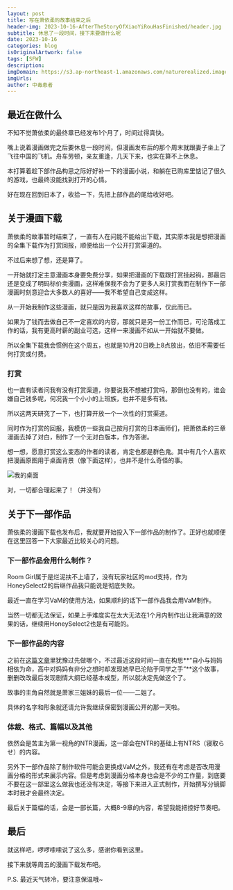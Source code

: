```yaml
---
layout: post
title: 写在萧依柔的故事结束之后
header-img: 2023-10-16-AfterTheStoryOfXiaoYiRouHasFinished/header.jpg
subtitle: 休息了一段时间，接下来要做什么呢
date: 2023-10-16
categories: blog
isOriginalArtwork: false
tags: [SFW]
description:
imgDomain: https://s3.ap-northeast-1.amazonaws.com/naturerealized.images/
imgUrls:
author: 中毒患者
---
```

## 最近在做什么

不知不觉萧依柔的最终章已经发布1个月了，时间过得真快。

嘴上说着漫画做完之后要休息一段时间，但漫画发布后的那个周末就跟妻子坐上了飞往中国的飞机。舟车劳顿，亲友重逢，几天下来，也实在算不上休息。

本打算着趁下部作品构思之际好好补一下的漫画小说，和躺在已购库里惦记了很久的游戏，也最终没能找到打开的心情。

好在现在回到日本了，收拾一下，先把上部作品的尾给收好吧。


## 关于漫画下载

萧依柔的故事暂时结束了，一直有人在问能不能给出下载，其实原本我是想把漫画的全集下载作为打赏回报，顺便给出一个公开打赏渠道的。

不过后来想了想，还是算了。

一开始就打定主意漫画本身要免费分享，如果把漫画的下载跟打赏挂起钩，那最后还是变成了明码标价卖漫画，这样难保我不会为了更多人来打赏我而在制作下一部漫画时刻意迎合大多数人的喜好——我不希望自己变成这样。

从一开始我制作这些漫画，就只是因为我喜欢这样的故事，仅此而已。

如果为了钱而去做自己不一定喜欢的内容，那就只是另一份工作而已，可沦落成工作的话，我有更高时薪的副业可选，这样一来漫画不如从一开始就不要做。

所以全集下载我会惯例在这个周五，也就是10月20日晚上8点放出，依旧不需要任何打赏或付费。

### 打赏

也一直有读者问我有没有打赏渠道，你要说我不想被打赏吗，那倒也没有的，谁会嫌自己钱多呢，何况我一个小小的上班族，也并不是多有钱。

所以这两天研究了一下，也打算开放一个一次性的打赏渠道。

同时作为打赏的回报，我模仿一些我自己按月打赏的日本画师们，把萧依柔的三章漫画去掉了对白，制作了一个无对白版本，作为答谢。

想一想，愿意打赏这么变态的作者的读者，肯定也都是群色鬼。其中有几个人喜欢把漫画原图用于桌面背景（像下面这样），也并不是什么奇怪的事。

![我的桌面](https://d3i33ap8n3le07.cloudfront.net/2023-10-16-AfterTheStoryOfXiaoYiRouHasFinished/myDesktopCapture.jpg)

对，一切都合理起来了！（并没有）


## 关于下一部作品

萧依柔的漫画下载也发布后，我就要开始投入下一部作品的制作了。正好也就顺便在这里回答一下大家最近比较关心的问题。

### 下一部作品会用什么制作？

Room Girl属于是烂泥扶不上墙了，没有玩家社区的mod支持，作为HoneySelect2的后继作品我只能说是彻底失败。

最近一直在学习VaM的使用方法，如果顺利的话下一部作品我会用VaM制作。

当然一切都无法保证，如果上手难度实在太大无法在1个月内制作出让我满意的效果的话，继续用HoneySelect2也是有可能的。


### 下一部作品的内容

之前在[这篇文章](https://naturerealized.com/blog/2023/05/24/SomePlanInFutureOfMyManga/)里犹豫过先做哪个，不过最近这段时间一直在构思**“自小与妈妈相依为命，高中对妈妈有非分之想时却发现她早已沦陷于同学之手”**这个故事，删删改改最后发现剧情大纲已经基本成型，所以就决定先做这个了。

故事的主角自然就是萧家三姐妹的最后一位——二姐了。

具体的名字和形象就还请允许我继续保密到漫画公开的那一天啦。


### 体裁、格式、篇幅以及其他

依然会是苦主为第一视角的NTR漫画，这一部会在NTR的基础上有NTRS（寝取らせ）的内容。

另外下一部作品除了制作软件可能会更换成VaM之外，我还有在考虑是否改用漫画分格的形式来展示内容。但是考虑到漫画分格本身也会是不少的工作量，到底要不要在这一部里这么做我也还没有决定，等接下来进入正式制作，开始撰写分镜脚本时我才会最终决定。

最后关于篇幅的话，会是一部长篇，大概8-9章的内容，希望我能把控好节奏吧。


## 最后

就这样吧，啰啰嗦嗦说了这么多，感谢你看到这里。

接下来就等周五的漫画下载发布吧。


P.S. 最近天气转冷，要注意保温哦~
